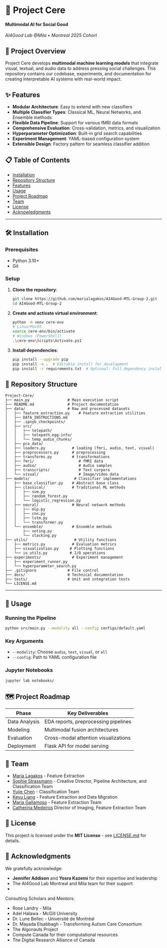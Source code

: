 

# 🧠 Project Cere

#### Multimodal AI for Social Good

*AI4Good Lab @Mila • Montreal 2025 Cohort*

## 🌟 Project Overview

Project Cere develops **multimodal machine learning models** that integrate visual, textual, and audio data to address pressing social challenges. This repository contains our codebase, experiments, and documentation for creating interpretable AI systems with real-world impact.

## ✨ Features

- **Modular Architecture**: Easy to extend with new classifiers
- **Multiple Classifier Types**: Classical ML, Neural Networks, and Ensemble methods
- **Flexible Data Pipeline**: Support for various fMRI data formats
- **Comprehensive Evaluation**: Cross-validation, metrics, and visualization
- **Hyperparameter Optimization**: Built-in grid search capabilities
- **Experiment Management**: YAML-based configuration system
- **Extensible Design**: Factory pattern for seamless classifier addition

## 📋 Table of Contents

- [Installation](#-installation)
- [Repository Structure](#-repository-structure)
- [Features](#-features)
- [Usage](#-usage)
- [Project Roadmap](#-project-roadmap)
- [Team](#-team)
- [License](#-license)
- [Acknowledgments](#-acknowledgments)


-------------------------


## 🛠️ Installation

### Prerequisites

- Python 3.10+
- Git

### Setup
1. **Clone the repository**:

   ```bash
   git clone https://github.com/marialagakos/AI4Good-MTL-Group-2.git
   cd AI4Good-MTL-Group-2
   ```

2. **Create and activate virtual environment**:

   ```bash
   python -m venv cere-env
   # Linux/MacOS
   source cere-env/bin/activate
   # Windows (PowerShell)
   .\cere-env\Scripts\Activate.ps1
   ```

3. **Install dependencies**:

   ```bash
   pip install --upgrade pip
   pip install -e .  # Editable install for development
   pip install -r requirements.txt  # Optional: Full dependency install
   ```

## 📂 Repository Structure

```
Project-Cere/
├── main.py                 # Main execution script
├── README.md               # Project documentation
├── data/                   # Raw and processed datasets
│   ├── feature_extraction.py    # Feature extraction utilities
│   ├── DATA_INSTRUCTIONS.md
│   ├── .ipnyb_checkpoints/
│   ├── src/                 
│   │   ├── telepath/
│   │   ├── telepath.egg-info/
│   │   └── temp_audio_chunks/
│   ├── pca_data/
│   ├── loaders.py            # loading (fmri, audio, text, visual)
│   ├── preprocessors.py      # preprocessing
│   ├── transforms.py         # transformations
│   ├── fmri/                    # fMRI data
│   ├── audio/                   # Audio samples
│   ├── transcripts/             # Text corpora
│   └── visual/                  # Image/video data
├── models/                    # Classifier implementations
│   ├── base_classifier.py    # Abstract base class
│   ├── classical/            # Traditional ML methods
│   │   ├── svm.py
│   │   ├── random_forest.py
│   │   └── logistic_regression.py
│   ├── neural/               # Neural network methods
│   │   ├── mlp.py
│   │   ├── cnn.py
│   │   ├── lstm.py
│   │   └── transformer.py
│   └── ensemble/             # Ensemble methods
│       ├── voting.py
│       └── stacking.py
├── utils/                     # Utility functions
│   ├── metrics.py            # Evaluation metrics
│   ├── visualization.py     # Plotting functions
│   └── io_utils.py          # I/O operations
├── experiments/              # Experiment management
│   ├── experiment_runner.py
│   └── hyperparameter_search.py
├── .gitignore              # File control
├── docs/                   # Technical documentation
├── tests/                  # Unit and integration tests
└── LICENSE.md
```


-------------------------


## 🚀 Usage

### Running the Pipeline

```bash
python src/main.py --modality all --config configs/default.yaml
```

### Key Arguments

- `--modality`: Choose `audio`, `text`, `visual`, or `all`
- `--config`: Path to YAML configuration file

### Jupyter Notebooks

```bash
jupyter lab notebooks/
```

## 🗺️ Project Roadmap

| Phase          | Key Deliverables                          |
|----------------|------------------------------------------|
| Data Analysis  | EDA reports, preprocessing pipelines     |
| Modeling       | Multimodal fusion architectures          |
| Evaluation     | Cross-modal attention visualizations     |
| Deployment     | Flask API for model serving              |

## 👥 Team

- [Maria Lagakos](https://github.com/marialagakos) - Feature Extraction
- [Sophie Strassmann](https://github.com/sophiestrazie) - Creative Director, Pipeline Architecture, and Classification Team
- [Yujie Chen](https://github.com/huricaneee) - Classification Team
- [Keyu Liang](https://github.com/Keyu17) - Feature Extraction and Data Migration
- [Maria Gallamoso](https://github.com/mariagarcia) - Feature Extraction Team
- [Catherina Medeiros](https://github.com/cathmedeiros) Director of Imaging, Feature Extraction Team


## 📜 License

This project is licensed under the **MIT License** - see [LICENSE.md](LICENSE.md) for details.

## 🙏 Acknowledgments

We gratefully acknowledge:

- **Jennifer Addison** and **Yosra Kazemi** for their expertise and leadership
- The AI4Good Lab Montreal and Mila team for their support
- 

Consulting Scholars and Mentors:

- Rose Landry - Mila
- Adel Halawa - McGill University
- Dr. Lune Bellec - Université de Montréal
- Dr. Mayada Elsabbagh - Transforming Autism Care Consortium
- The Algonauts Project
- Compute Canada for their computational resources
- The Digital Research Alliance of Canada
